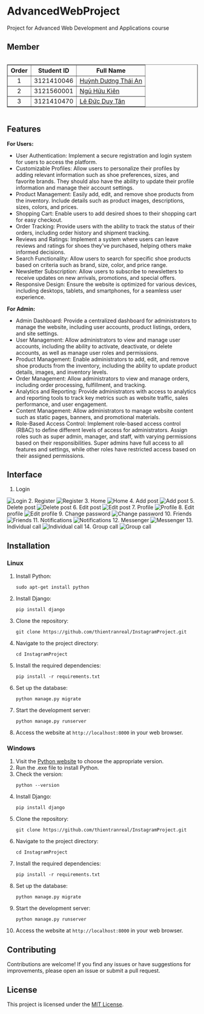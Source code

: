 # AdvancedWebProject
Project for Advanced Web Development and Applications course
## Member
<div style="display: flex; justify-content: center;">
    <table border="1">
        <thead>
            <tr>
                <th style="text-align: center;">Order</th>
                <th style="text-align: center;">Student ID</th>
                <th style="text-align: center;">Full Name</th>
            </tr>
        </thead>
        <tbody>
            <tr>
                <td style="text-align: center;">1</td>
                <td style="text-align: center;">3121410046</td>
                <td><a href="https://an-hdt.github.io/AnHDT_portfolio/">Huỳnh Dương Thái An</a></td>
            </tr>
            <tr>
                <td style="text-align: center;">2</td>
                <td style="text-align: center;">3121560001</td>
                <td><a href="https://huukienit.github.io/HuuKien-Portfolio/">Ngũ Hữu Kiên</a></td>
            </tr>
            <tr>
                <td style="text-align: center;">3</td>
                <td style="text-align: center;">3121410470</td>
                <td><a href="https://thientranreal.github.io/thien-portfolio/">Lê Đức Duy Tân</a></td>
            </tr>
        </tbody>
    </table>   
</div>

## Features
**For Users:**
- User Authentication: Implement a secure registration and login system for users to access the platform.
- Customizable Profiles: Allow users to personalize their profiles by adding relevant information such as shoe preferences, sizes, and favorite brands. They should also have the ability to update their profile information and manage their account settings.
- Product Management: Easily add, edit, and remove shoe products from the inventory. Include details such as product images, descriptions, sizes, colors, and prices.
- Shopping Cart: Enable users to add desired shoes to their shopping cart for easy checkout.
- Order Tracking: Provide users with the ability to track the status of their orders, including order history and shipment tracking.
- Reviews and Ratings: Implement a system where users can leave reviews and ratings for shoes they've purchased, helping others make informed decisions.
- Search Functionality: Allow users to search for specific shoe products based on criteria such as brand, size, color, and price range.
- Newsletter Subscription: Allow users to subscribe to newsletters to receive updates on new arrivals, promotions, and special offers.
- Responsive Design: Ensure the website is optimized for various devices, including desktops, tablets, and smartphones, for a seamless user experience.

**For Admin:**
- Admin Dashboard: Provide a centralized dashboard for administrators to manage the website, including user accounts, product listings, orders, and site settings.
- User Management: Allow administrators to view and manage user accounts, including the ability to activate, deactivate, or delete accounts, as well as manage user roles and permissions.
- Product Management: Enable administrators to add, edit, and remove shoe products from the inventory, including the ability to update product details, images, and inventory levels.
- Order Management: Allow administrators to view and manage orders, including order processing, fulfillment, and tracking.
- Analytics and Reporting: Provide administrators with access to analytics and reporting tools to track key metrics such as website traffic, sales performance, and user engagement.
- Content Management: Allow administrators to manage website content such as static pages, banners, and promotional materials.
- Role-Based Access Control: Implement role-based access control (RBAC) to define different levels of access for administrators. Assign roles such as super admin, manager, and staff, with varying permissions based on their responsibilities. Super admins have full access to all features and settings, while other roles have restricted access based on their assigned permissions.
## Interface
1. Login
<img src="apps/static/image/READMEIMG/login.png" alt="Login">
2. Register
<img src="apps/static/image/READMEIMG/register.png" alt="Register">
3. Home
<img src="apps/static/image/READMEIMG/home.png" alt="Home">
4. Add post
<img src="apps/static/image/READMEIMG/createPost.png" alt="Add post">
5. Delete post 
<img src="apps/static/image/READMEIMG/deletePost.png" alt="Delete post">
6. Edit post
<img src="apps/static/image/READMEIMG/editPost.png" alt="Edit post">
7. Profile
<img src="apps/static/image/READMEIMG/profile.png" alt="Profile">
8. Edit profile 
<img src="apps/static/image/READMEIMG/editProfile.png" alt="Edit profile">
9. Change password
<img src="apps/static/image/READMEIMG/changePassword.png" alt="Change password">
10. Friends
<img src="apps/static/image/READMEIMG/friend.png" alt="Friends">
11. Notifications
<img src="apps/static/image/READMEIMG" alt="Notifications">
12. Messenger
<img src="apps/static/image/READMEIMG" alt="Messenger">
13. Individual call
<img src="apps/static/image/READMEIMG" alt="Individual call">
14. Group call
<img src="apps/static/image/READMEIMG" alt="Group call"> 

## Installation

### Linux
1. Install Python:
    ```shell
    sudo apt-get install python 
    ```
2. Install Django:
    ```shell
    pip install django 
    ```
3. Clone the repository:
    ```shell
    git clone https://github.com/thientranreal/InstagramProject.git
    ```
4. Navigate to the project directory:
    ```shell
    cd InstagramProject
    ```
5. Install the required dependencies:
    ```shell
    pip install -r requirements.txt
    ```
6. Set up the database:
    ```shell
    python manage.py migrate
    ```
7. Start the development server:
    ```shell
    python manage.py runserver
    ```
8. Access the website at `http://localhost:8000` in your web browser.

### Windows
1. Visit the [Python website](https://www.python.org/downloads/) to choose the appropriate version.
2. Run the .exe file to install Python.
3. Check the version: 
    ```shell
    python --version 
    ```
4. Install Django: 
    ```shell
    pip install django
    ```
5. Clone the repository:
    ```shell
    git clone https://github.com/thientranreal/InstagramProject.git
    ```
6. Navigate to the project directory:
    ```shell
    cd InstagramProject
    ```
7. Install the required dependencies:
    ```shell
    pip install -r requirements.txt
    ```
8. Set up the database:
    ```shell
    python manage.py migrate
    ```
9. Start the development server:
    ```shell
    python manage.py runserver
    ```
10. Access the website at `http://localhost:8000` in your web browser.

## Contributing
Contributions are welcome! If you find any issues or have suggestions for improvements, please open an issue or submit a pull request.

## License
This project is licensed under the [MIT License](LICENSE).
